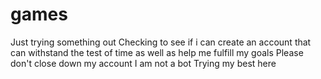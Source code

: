 # games
Just trying something out
Checking to see if i can create an account that can withstand the test of time as well as help me fulfill my goals
Please don't close down my account
I am not a bot
Trying my best here
